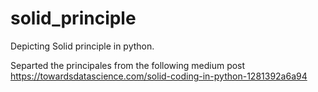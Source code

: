 # solid_principle
Depicting Solid principle in python.

Separted the principales from the following medium post
https://towardsdatascience.com/solid-coding-in-python-1281392a6a94
